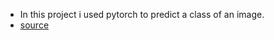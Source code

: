 - In this project i used pytorch to predict a class of an image.
- [source](https://www.kaggle.com/tongpython/cat-and-dog?)
